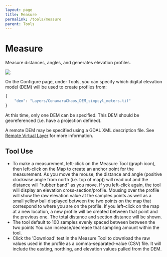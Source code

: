 ```yaml
---
layout: page
title: Measure
permalink: /tools/measure
parent: Tools
---
```


# Measure

Measure distances, angles, and generates elevation profiles.

![](/MMGIS/assets/images/Measure_tool.jpg)

On the Configure page, under Tools, you can specify which digital elevation model (DEM) will be used to create profiles from:

```javascript
{
    "dem": "Layers/ConamaraChaos_DEM_simpcyl_meters.tif"
}
```

At this time, only one DEM can be specified. This DEM should be georeferenced (i.e. have a projection defined).

A remote DEM may be specified using a GDAL XML description file. See [Remote Virtual Layer](/MMGIS/configure/formats/remote-virtual-layer) for more information.

## Tool Use

- To make a measurement, left-click on the Measure Tool (graph icon), then left-click on the Map to create an anchor point for the measurement. As you move the mouse, the distance and angle (positive clockwise angle from north (i.e. top of map)) will read out and the distance will "rubber band" as you move. If you left-click again, the tool will display an elevation cross-section/profile. Mousing over the profile will show the raw elevation value at the samples points as well as a small yellow ball displayed between the two points on the map that correspond to where you are on the profile. If you left-click on the map at a new location, a new profile will be created between that point and the previous one. The total distance and section distance will be shown.
- The tool default to 100 samples evenly spaced between between the two points You can increase/decrease that sampling amount within the tool.
- Click the 'Download' test in the Measure Tool to download the raw values used in the profile as a comma-separated-value (CSV) file. It will include the easting, northing, and elevation values pulled from the DEM.
